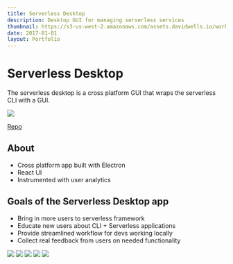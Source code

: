 ```yaml
---
title: Serverless Desktop
description: Desktop GUI for managing serverless services
thumbnail: https://s3-us-west-2.amazonaws.com/assets.davidwells.io/work/serverless-dashboard-thumb.jpg
date: 2017-01-01
layout: Portfolio
---
```


# Serverless Desktop

The serverless desktop is a cross platform GUI that wraps the serverless CLI with a GUI.

<img src="https://s3-us-west-2.amazonaws.com/assets.dashboard/gifs/DashGif.gif">

[Repo](https://github.com/serverless/dashboard)

## About

- Cross platform app built with Electron
- React UI
- Instrumented with user analytics

## Goals of the Serverless Desktop app
- Bring in more users to serverless framework
- Educate new users about CLI + Serverless applications
- Provide streamlined workflow for devs working locally
- Collect real feedback from users on needed functionality

<img src="https://s3-us-west-2.amazonaws.com/assets.davidwells.io/work/serverless-desktop-service-list.jpg">

<img src="https://s3-us-west-2.amazonaws.com/assets.davidwells.io/work/serverless-desktop-service-view.jpg">

<img src="https://s3-us-west-2.amazonaws.com/assets.davidwells.io/work/serverless-desktop-feedback.jpg">

<img src="https://s3-us-west-2.amazonaws.com/assets.davidwells.io/work/serverless-desktop-aws-profiles.jpg">

<img src="https://s3-us-west-2.amazonaws.com/assets.davidwells.io/work/serverless-desktop-aws-profile-manager.jpg">
